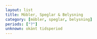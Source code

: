 ```yaml
---
layout: list
title: Möbler, Speglar & Belysning
category: [möbler, speglar, belysning]
periods: ["?"]
unknown: okänt tidsperiod
---
```


